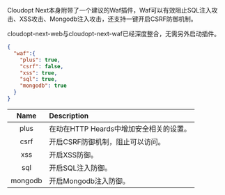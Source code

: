 Cloudopt Next本身附带了一个建议的Waf插件，Waf可以有效阻止SQL注入攻击、XSS攻击、Mongodb注入攻击，还支持一键开启CSRF防御机制。

cloudopt-next-web与cloudopt-next-waf已经深度整合，无需另外启动插件。

````json
{
  "waf":{
    "plus": true,
    "csrf": false,
    "xss": true,
    "sql": true,
    "mongodb": true
  }
}
````

| Name     | Description|
|:--------:|:-------|
| plus| 在动在HTTP Heards中增加安全相关的设置。      |
| csrf| 开启CSRF防御机制，阻止可以访问。      |
| xss| 开启XSS防御。      |
| sql| 开启SQL注入防御。      |
| mongodb| 开启Mongodb注入防御。      |